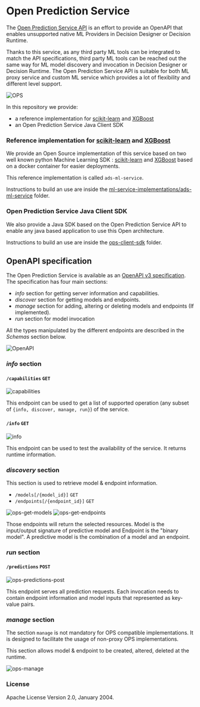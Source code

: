# Open Prediction Service

The [Open Prediction Service API](gh.com/extensions) is an effort to provide an OpenAPI that enables unsupported native ML Providers in Decision Designer or Decision Runtime.

Thanks to this service, as any third party ML tools can be integrated to match the API specifications, third party ML tools can be reached out the same way for ML model discovery and invocation in Decision Designer or Decision Runtime.
The Open Prediction Service API is suitable for both ML proxy service and custom ML service which provides a lot of flexibility and different level support.

![OPS](doc/ops.png)

In this repository we provide:
- a reference implementation for [scikit-learn](https://scikit-learn.org/) and [XGBoost](https://xgboost.ai/)
- an Open Prediction Service Java Client SDK

### Reference implementation for [scikit-learn](https://scikit-learn.org/) and [XGBoost](https://xgboost.ai/)

We provide an Open Source implementation of this service based on two well known python Machine Learning SDK : [scikit-learn](https://scikit-learn.org/) and [XGBoost](https://xgboost.ai/) based on a docker container for easier deployments.

This reference implementation is called `ads-ml-service`.

Instructions to build an use are inside the [ml-service-implementations/ads-ml-service](ml-service-implementations/ads-ml-service/README.md) folder.

### Open Prediction Service Java Client SDK
We also provide a Java SDK based on the Open Prediction Service API to enable any java based application to use this Open architecture.

Instructions to build an use are inside the [ops-client-sdk](ops-client-sdk) folder.

## OpenAPI specification

The Open Prediction Service is available as an [OpenAPI v3 specification](open-prediction-service.yaml). The specification has four main sections:

- *info* section for getting server information and capabilities.
- *discover* section for getting models and endpoints.
- *manage* section for adding, altering or deleting models and endpoints (If implemented).
- *run* section for model invocation

All the types manipulated by the different endpoints are described in the *Schemas* section below.

<!---
Python tests based on *pytest* are provided to insure integration in Decision Designer or Decision Runtime.

``` bash
pytest api-tests/ --url <ENPOINT_URL>

# For example:
pytest api-tests/ --url http://localhost:8080/
```
-->

![OpenAPI](doc/OPS-OpenApi.png)

### *info* section

#### `/capabilities` `GET`

![capabilities](doc/ops-capabilities-get.png)

This endpoint can be used to get a list of supported operation 
(any subset of `{info, discover, manage, run}`) of the service.

#### `/info` `GET`

![info](doc/ops-info-get.png)

This endpoint can be used to test the availability of the service. 
It returns runtime information.

### *discovery* section

This section is used to retrieve model & endpoint information. 

* `/models[/{model_id}]` `GET`
* `/endpoints[/{endpoint_id}]` `GET`

![ops-get-models](doc/ops-models-get.png)
![ops-get-endpoints](doc/ops-endpoints-get.png)

Those endpoints will return the selected resources. Model is the
input/output signature of predictive model and Endpoint is the "binary model".
A predictive model is the combination of a model and an endpoint.

### *run* section

#### `/predictions` `POST`

![ops-predictions-post](doc/ops-predictions-post.png)

This endpoint serves all prediction requests. 
Each invocation needs to contain endpoint information and model inputs that represented as key-value pairs.

### *manage* section

The section `manage` is not mandatory for OPS compatible implementations. It 
is designed to facilitate the usage of non-proxy OPS implementations.

This section allows model & endpoint to be created, altered, deleted at the runtime. 

![ops-manage](doc/ops-manage.png)

### License
Apache License Version 2.0, January 2004.
